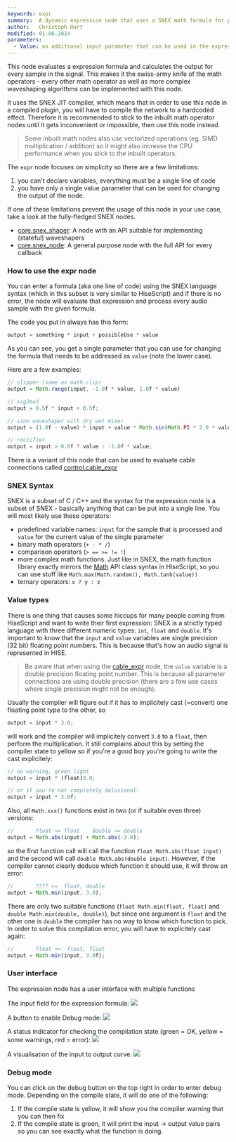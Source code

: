 ```yaml
---
keywords: expr
summary:  A dynamic expression node that uses a SNEX math formula for processing the signal.
author:   Christoph Hart
modified: 01.06.2024
parameters:
  - Value: an additional input parameter that can be used in the expression.
---
```

  
This node evaluates a expression formula and calculates the output for every sample in the signal. This makes it the swiss-army knife of the math operators - every other math operator as well as more complex waveshaping algorithms can be implemented with this node.

It uses the SNEX JIT compiler, which means that in order to use this node in a compiled plugin, you will have to compile the network to a hardcoded effect. Therefore it is recommended to stick to the inbuilt math operator nodes until it gets inconvenient or impossible, then use this node instead.

> Some inbuilt math nodes also use vectorized operations (eg. SIMD multiplication / addition) so it might also increase the CPU performance when you stick to the inbuilt operators.

The `expr` node focuses on simplicity so there are a few limitations:

1. you can't declare variables, everything must be a single line of code
2. you have only a single value parameter that can be used for changing the output of the node.

If one of these limitations prevent the usage of this node in your use case, take a look at the fully-fledged SNEX nodes.

- [core.snex_shaper](/scriptnode/list/core/snex_shaper): A node with an API suitable for implementing (stateful) waveshapers
- [core.snex_node](/scriptnode/list/core/snex_node): A general purpose node with the full API for every callback

### How to use the expr node


You can enter a formula (aka one line of code) using the SNEX language syntax (which in this subset is very similar to HiseScript) and if there is no error, the node will evaluate that expression and process every audio sample with the given formula. 

The code you put in always has this form:

```javascript
output = something * input + possibleUse * value
```

As you can see, you get a single parameter that you can use for changing the formula that needs to be addressed as `value` (note the lower case).

Here are a few examples:

```javascript
// clipper (same as math.clip)
output = Math.range(input, -1.0f * value, 1.0f * value)

// sig2mod
output = 0.5f * input + 0.5f;

// sine waveshaper with dry wet mixer
output = (1.0f - value) * input + value * Math.sin(Math.PI * 2.0 * value * input);

// rectifier
output = input > 0.0f ? value : -1.0f * value;
```

There is a variant of this node that can be used to evaluate cable connections called [control.cable_expr](/scriptnode/list/control/cable_expr)

### SNEX Syntax

SNEX is a subset of C / C++ and the syntax for the expression node is a subset of SNEX - basically anything that can be put into a single line. You will most likely use these operators:

- predefined variable names: `input` for the sample that is processed and `value` for the current value of the single parameter
- binary math operators (`+ - * /`)
- comparison operators (`> == >= != !`)
- more complex math functions. Just like in SNEX, the math function library exactly mirrors the [Math](/scripting/scripting-api/math) API class syntax in HiseScript, so you can use stuff like `Math.max(Math.random(), Math.tanh(value))`
- ternary operators: `x ? y : z`

### Value types

There is one thing that causes some hiccups for many people coming from HiseScript and want to write their first expression: SNEX is a strictly typed language with three different numeric types: `int`, `float` and `double`. It's important to know that the `input` and `value` variables are single precision (32 bit) floating point numbers. This is because that's how an audio signal is represented in HISE. 

> Be aware that when using the [cable_expr](/scriptnode/list/control/cable_expr) node, the `value` variable is a double precision floating point number. This is because all parameter connections are using double precision (there are a few use cases where single precision might not be enough).

Usually the compiler will figure out if it has to implicitely cast (=convert) one floating point type to the other, so

```javascript
output = input * 3.0;
```

will work and the compiler will implicitely convert `3.0` to a `float`, then perform the multiplication. It still complains about this by setting the compiler state to yellow so if you're a good boy you're going to write the cast explicitely:

```javascript
// no warning, green light
output = input * (float)3.0;

// or if you're not completely delusional:
output = input * 3.0f;
```

Also, all `Math.xxx()` functions exist in two (or if suitable even three) versions:

```javascript
//       float <= float    double <= double
output = Math.abs(input) + Math.abs(-3.0);
```

so the first function call will call the function `float Math.abs(float input)` and the second will call `double Math.abs(double input)`. However, if the compiler cannot clearly deduce which function it should use, it will throw an error:

```javascript
//       ???? <=  float, double
output = Math.min(input, 3.0);
```

There are only two suitable functions (`float Math.min(float, float)` and `double Math.min(double, double)`), but since one argument is `float` and the other one is `double` the compiler has no way to know which function to pick. In order to solve this compilation error, you will have to explicitely cast again:

```javascript
//       float <=  float, float
output = Math.min(input, 3.0f);
```

### User interface

The expression node has a user interface with multiple functions

The input field for the expression formula:
![](/images/custom/scriptnode/expr1.png:50%)

A button to enable Debug mode:
![](/images/custom/scriptnode/expr2.png:50%)

A status indicator for checking the compilation state (green = OK, yellow = some warnings, red = error):
![](/images/custom/scriptnode/expr3.png:50%)

A visualisation of the input to output curve.
![](/images/custom/scriptnode/expr4.png:50%)

### Debug mode

You can click on the debug button on the top right in order to enter debug mode. Depending on the compile state, it will do one of the following:

1. If the compile state is yellow, it will show you the compiler warning that you can then fix
2. If the compile state is green, it will print the input -> output value pairs so you can see exactly what the function is doing.



